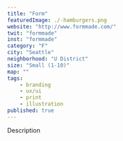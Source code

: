 ```yaml
---
title: "Form"
featuredImage: ./-hamburgers.png
website: "http://www.formmade.com/"
twit: "formmade"
inst: "formmade"
category: "F"
city: "Seattle"
neighborhood: "U District"
size: "Small (1-10)"
map: ""
tags:
    - branding
    - ux/ui
    - print
    - illustration
published: true
---
```


Description
